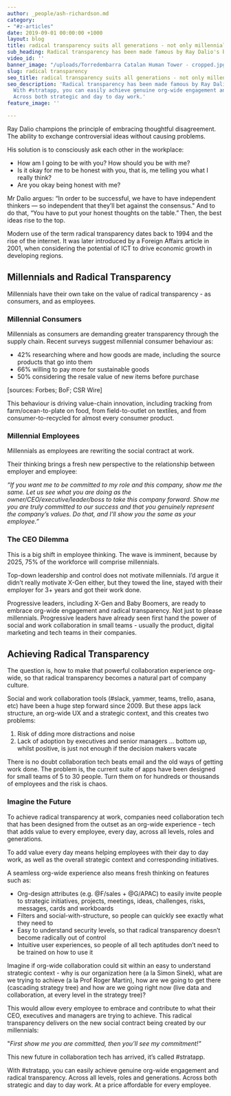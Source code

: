 ```yaml
---
author: _people/ash-richardson.md
category:
- "#z-articles"
date: 2019-09-01 00:00:00 +1000
layout: blog
title: radical transparency suits all generations - not only millennials
sub_heading: Radical transparency has been made famous by Ray Dalio's book Principles.
video_id: ''
banner_image: "/uploads/Torredembarra Catalan Human Tower - cropped.jpg"
slug: radical transparency
seo_title: radical transparency suits all generations - not only millennials
seo_description: 'Radical transparency has been made famous by Ray Dalio''s book Principles.
  With #stratapp, you can easily achieve genuine org-wide engagement and radical transparency.
  Across both strategic and day to day work.'
feature_image: ''

---
```

Ray Dalio champions the principle of embracing thoughtful disagreement. The ability to exchange controversial ideas without causing problems.

His solution is to consciously ask each other in the workplace:

* How am I going to be with you? How should you be with me?
* Is it okay for me to be honest with you, that is, me telling you what I really think?
* Are you okay being honest with me?

Mr Dalio argues: “In order to be successful, we have to have independent thinkers — so independent that they’ll bet against the consensus." And to do that, “You have to put your honest thoughts on the table.” Then, the best ideas rise to the top.

Modern use of the term radical transparency dates back to 1994 and the rise of the internet. It was later introduced by a Foreign Affairs article in 2001, when considering the potential of ICT to drive economic growth in developing regions.

## Millennials and Radical Transparency

Millennials have their own take on the value of radical transparency - as consumers, and as employees.

### Millennial Consumers

Millennials as consumers are demanding greater transparency through the supply chain. Recent surveys suggest millennial consumer behaviour as:

* 42% researching where and how goods are made, including the source products that go into them
* 66% willing to pay more for sustainable goods
* 50% considering the resale value of new items before purchase

\[sources: Forbes; BoF; CSR Wire\]

This behaviour is driving value-chain innovation, including tracking from farm/ocean-to-plate on food, from field-to-outlet on textiles, and from consumer-to-recycled for almost every consumer product.

### Millennial Employees

Millennials as employees are rewriting the social contract at work.

Their thinking brings a fresh new perspective to the relationship between employer and employee:

_“If you want me to be committed to my role and this company, show me the same. Let us see what you are doing as the owner/CEO/executive/leader/boss to take this company forward. Show me you are truly committed to our success and that you genuinely represent the company’s values. Do that, and I’ll show you the same as your employee.”_

### The CEO Dilemma

This is a big shift in employee thinking. The wave is imminent, because by 2025, 75% of the workforce will comprise millennials.

Top-down leadership and control does not motivate millennials. I’d argue it didn’t really motivate X-Gen either, but they towed the line, stayed with their employer for 3+ years and got their work done.

Progressive leaders, including X-Gen and Baby Boomers, are ready to embrace org-wide engagement and radical transparency. Not just to please millennials. Progressive leaders have already seen first hand the power of social and work collaboration in small teams - usually the product, digital marketing and tech teams in their companies.

## Achieving Radical Transparency

The question is, how to make that powerful collaboration experience org-wide, so that radical transparency becomes a natural part of company culture.

Social and work collaboration tools (#slack, yammer, teams, trello, asana, etc) have been a huge step forward since 2009. But these apps lack structure, an org-wide UX and a strategic context, and this creates two problems:

1. Risk of dding more distractions and noise
2. Lack of adoption by executives and senior managers ... bottom up, whilst positive, is just not enough if the decision makers vacate

There is no doubt collaboration tech beats email and the old ways of getting work done. The problem is, the current suite of apps have been designed for small teams of 5 to 30 people. Turn them on for hundreds or thousands of employees and the risk is chaos.

### Imagine the Future

To achieve radical transparency at work, companies need collaboration tech that has been designed from the outset as an org-wide experience - tech that adds value to every employee, every day, across all levels, roles and generations.

To add value every day means helping employees with their day to day work, as well as the overall strategic context and corresponding initiatives.

A seamless org-wide experience also means fresh thinking on features such as:

* Org-design attributes (e.g. @F/sales + @G/APAC) to easily invite people to strategic initiatives, projects, meetings, ideas, challenges, risks, messages, cards and workboards
* Filters and social-with-structure, so people can quickly see exactly what they need to
* Easy to understand security levels, so that radical transparency doesn’t become radically out of control
* Intuitive user experiences, so people of all tech aptitudes don’t need to be trained on how to use it

Imagine if org-wide collaboration could sit within an easy to understand strategic context - why is our organization here (a la Simon Sinek), what are we trying to achieve (a la Prof Roger Martin), how are we going to get there (cascading strategy tree) and how are we going right now (live data and collaboration, at every level in the strategy tree)?

This would allow every employee to embrace and contribute to what their CEO, executives and managers are trying to achieve. This radical transparency delivers on the new social contract being created by our millennials:

"_First show me you are committed, then you’ll see my commitment!"_

This new future in collaboration tech has arrived, it’s called #stratapp.

With #stratapp, you can easily achieve genuine org-wide engagement and radical transparency. Across all levels, roles and generations. Across both strategic and day to day work. At a price affordable for every employee.